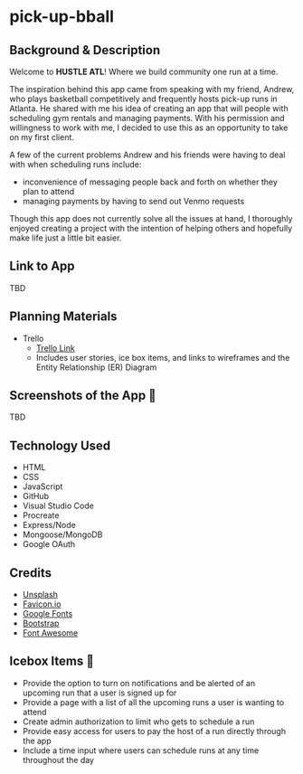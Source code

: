 # pick-up-bball

## Background & Description
Welcome to **HUSTLE ATL**! Where we build community one run at a time.

The inspiration behind this app came from speaking with my friend, Andrew, who plays basketball competitively and frequently hosts pick-up runs in Atlanta. He shared with me his idea of creating an app that will people with scheduling gym rentals and managing payments. With his permission and willingness to work with me, I decided to use this as an opportunity to take on my first client.

A few of the current problems Andrew and his friends were having to deal with when scheduling runs include:
  - inconvenience of messaging people back and forth on whether they plan to attend
  - managing payments by having to send out Venmo requests

Though this app does not currently solve all the issues at hand, I thoroughly enjoyed creating a project with the intention of helping others and hopefully make life just a little bit easier.

## Link to App
TBD

## Planning Materials
- Trello
  - [Trello Link](https://trello.com/b/4ZJCWAd6/pick-up-bball) 
  - Includes user stories, ice box items, and links to wireframes and the Entity Relationship (ER) Diagram

## Screenshots of the App 📸
TBD
<!-- ![game at state](./images/game-state.png)

![game during war](./images/war.png)

![chewbacca's message](./images/chewy.png) -->

## Technology Used
  - HTML
  - CSS
  - JavaScript
  - GitHub
  - Visual Studio Code
  - Procreate
  - Express/Node
  - Mongoose/MongoDB
  - Google OAuth

## Credits
- [Unsplash](https://unsplash.com/)
- [Favicon.io](https://favicon.io/)
- [Google Fonts](https://fonts.google.com/)
- [Bootstrap](https://getbootstrap.com/)
- [Font Awesome](https://fontawesome.com/)

## Icebox Items 🧊
  - Provide the option to turn on notifications and be alerted of an upcoming run that a user is signed up for
  - Provide a page with a list of all the upcoming runs a user is wanting to attend
  - Create admin authorization to limit who gets to schedule a run
  - Provide easy access for users to pay the host of a run directly through the app
  - Include a time input where users can schedule runs at any time throughout the day